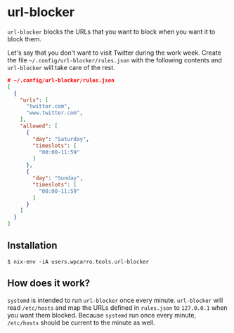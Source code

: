 # url-blocker

`url-blocker` blocks the URLs that you want to block when you want it to block
them.

Let's say that you don't want to visit Twitter during the work week. Create the
file `~/.config/url-blocker/rules.json` with the following contents and
`url-blocker` will take care of the rest.

```json
# ~/.config/url-blocker/rules.json
[
  {
    "urls": [
      "twitter.com",
      "www.twitter.com",
    ],
    "allowed": [
      {
        "day": "Saturday",
        "timeslots": [
          "00:00-11:59"
        ]
      },
      {
        "day": "Sunday",
        "timeslots": [
          "00:00-11:59"
        ]
      }
    ]
  }
]
```

## Installation

```shell
$ nix-env -iA users.wpcarro.tools.url-blocker
```

## How does it work?

`systemd` is intended to run `url-blocker` once every minute. `url-blocker` will
read `/etc/hosts` and map the URLs defined in `rules.json` to `127.0.0.1` when
you want them blocked. Because `systemd` run once every minute, `/etc/hosts`
should be current to the minute as well.
